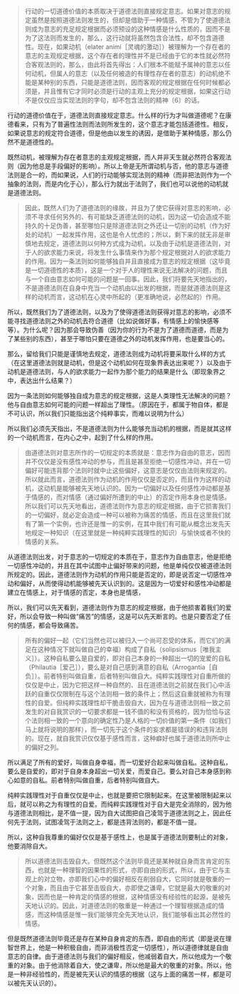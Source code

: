 <blockquote data-pid="HInj4Hzd">行动的一切道德价值的本质取决于道德法则直接规定意志。如果对意志的规定虽然是按照道德法则发生的，但却是借助于一种情感，不管为了使道德法则成为意志的充足规定根据而必须预设的这种情感是什么性质的，因而不是为了这法则而发生的，那么，这行动就将虽然包含合法性，却不包含道德性。现在，如果动机（elater animi［灵魂的激动］）被理解为一个存在者的意志的主观规定根据，这个存在者的理性并不是已经由于它的本性就必然符合客观法则的，那么，由此将首先得出：人们根本不能赋予属神的意志以任何动机，但属人的意志（以及任何被造的有理性存在者的意志）的动机绝不能是某种别的东西，只能是道德法则，因而客观的规定根据在任何时候都必须是，并且惟有它才同时必须是行动的主观上充分的规定根据，如果这行动不是仅仅应当实现法则的字句，却不包含法则的精神〔6〕的话。</blockquote><p data-pid="bMSW515d">行动的道德价值在于，道德法则直接规定意志。什么样的行为才叫做道德呢？在康德看来，只有为了普遍性法则而法则所发生的，这个意志才能包括道德性。相反，如果说意志的规定符合道德，但是他由以发生的诱因，是借助于某种情感，那么仍然不是道德性的。</p><p data-pid="tBJgrJb6">既然动机，被理解为存在者意志的主观规定根据，而人并非天生就必然符合客观法则（因为他总是手段偏好的影响）。所以上帝是无所谓动机与否，他的意志与道德法则是合一的，而如果说，人们的行动能够实现法则的精神（而非把法则作为一个抽象的法则，而是内化于心），那么行为就出于法则了，我们也可以说他的动机就是道德法则。</p><blockquote data-pid="NTdATwc2">因此，既然人们为了道德法则的缘故，并且为了使它获得对意志的影响，必须不寻求任何另外的、有可能缺乏道德法则的动机，因为这一切会造成不能持久的十足伪善，甚至哪怕只是除道德法则之外还让一切别的动机（作为好处的动机）一起发挥作用，这也是令人忧虑的；所以，剩下来的就无非是审慎地去规定，道德法则以何种方式成为动机，以及由于动机是道德法则，对于人的欲求能力来说，将发生什么事情来作为那个规定根据对人的欲求能力的作用。因为一条法则如何能够独自并且直接成为意志的规定根据（这毕竟是一切道德性的本质），这是一个对于人的理性来说无法解决的问题，而且与一个自由意志如何可能的问题是一回事。因此，我们将要先天地指出的，不是道德法则在自身中充当一个动机由以出发的根据，而是就道德法则是这样的动机而言，这动机在心灵中所起的（更准确地说，必然起的）作用。</blockquote><p data-pid="jt7zpzKi">所以，既然我们为了道德法则，以及为了使得道德法则获得对意志的影响，必须不能寻找道德法则之外的动机去符合道德（比如说做好事，有情感上的愉快感等等）。为什么呢？因为那会导致伪善（因为你的行为不是为了道德而道德，而是为了某些别的东西），甚至于哪怕只要在道德之外的动机发挥作用，也是要当心的。</p><p data-pid="eMWWKDur">那么，留给我们只能是谨慎地去规定，道德法则成为动机将要采取什么样的方式（在这里道德法则就是动机，但是这个动机如何在现象界表达出来呢？）以及由于动机是道德法则，与人的欲求能力一起作为那个能力的结果是什么（即现象界之中，表达出什么结果？）</p><p data-pid="L1A3FYOZ">因为一条法则如何能够独自成为意志的规定根据，这是人类理性无法解决的问题？他与自由意志如何可能的问题一样超出了理性。（原因在于，都属于物自体，都是不可认识，所以我们只能指出这个纯粹事实，而难以说明为什么）</p><p data-pid="dtMLdK9X">所以我们必须先天指出，不是道德法则为什么能够充当动机的根据，而是就其这样的一个动机而言，在内心之中，起到了什么样的作用。</p><blockquote data-pid="dU_Kg93z">由道德法则对意志所作的一切规定的本质就是：意志作为自由的意志，因而并不仅仅是没有感性冲动的参与，而且是甚至拒绝一切感性冲动，并在一切偏好可能违背那个法则时就中止这些偏好，这意志是仅仅由法则来规定的。所以就此而言，道德法则作为动机的作用仅仅是否定的，而且作为这样的动机，这动机是能够被先天地认识的。因为一切偏好以及任何感性冲动都是基于情感的，而对情感（通过偏好所遭到的中止）的否定作用本身也是情感。所以我们可以先天地看出，道德法则作为意志的规定根据，由于它损害我们的一切偏好，就必定会造成一种可以被称为痛苦的情感，而且在这里我们就有了第一个实例，也许还是惟一的实例，在其中我们有可能从概念出发先天地规定一种知识（在这里就是一种纯粹实践理性的知识）与愉快或者不快的情感的关系。</blockquote><p data-pid="ro4RsIZ3">从道德法则出发，对于意志的一切规定的本质在于，意志作为自由意志，他是拒绝一切感性冲动的，并且在其中试图中止偏好带来的问题，他是单纯仅仅被道德法则所规定的。因此，道德法则作为动机的作用只能是否定的，即是说否定一切感性冲动和偏好，从而使得动机能够被先天认识到的。这是因为一切爱好和感性冲动都是建立在情感上，对于情感的否定，本身也是情感，</p><p data-pid="kD4MZ7Or">所以，我们可以先天看到，道德法则作为意志的规定根据，由于他损害着我们的爱好，所以会导致一种叫做“痛苦”的情感，这是可以先天断言的。也是只要否定了任何的情感，都会导致痛苦。</p><blockquote data-pid="gthfgUiS">所有的偏好一起（它们当然也可以被归入一个尚可忍受的体系，而它们的满足在这种情况下就叫做自己的幸福）构成了自私（solipsismus［唯我主义］）。这种自私要么是自爱的，即对自己本身的一种超出一切的宠爱的自私（Philautia［爱己］），要么是对自己感到满意的自私（Arrogantia［自负］）。前者特别叫做自重，后者特别叫做自大。纯粹实践理性对自重所做的仅仅是中止，因为它把这样一种自然的、且在道德法则之前就在我们心中活跃的自重仅仅限制在与这个法则相一致的条件上；然后这自重就被称为有理性的自爱。但纯粹实践理性却干脆击毁自大，因为在与道德法则相一致之前发生的对自我赏识的一切要求都是一钱不值的和没有资格的，因为恰恰与这个法则相一致的一个意向的确定性乃是人格的一切价值的第一条件（如我们马上就将说明的那样），而一切先于这个条件的妄求都是错误的和违背法则的。现在，就自我赏识仅仅基于感性而言，这种癖好也属于道德法则所中止的偏好之列。</blockquote><p data-pid="8EPQf2S4">所以满足了所有的爱好，叫做自身幸福，而一切爱好合起来叫做自私。这种自私，要么是自爱的，即对于自身本身超出一切关爱，而爱自己。要么对自己本身感到称心如意的自私。前者特别叫做自重，后者特别叫做自大。</p><p data-pid="ov7K5d-T">纯粹实践理性对于自重仅仅是中止，也就是要把它限制起来。在这里被限制起来以后，就可以称之为有理性的自爱。而纯粹实践理性对于自大是完全消除的，因为他与道德法则相比，是不值一提，因为自大试图把自己凌驾于道德法则之上，因此任何先于法则，试图凌驾于法则之上，都是违背法则的，都是不值一提。</p><p data-pid="1SorVvGL">所以，这种自我尊重的偏好仅仅是基于感性上，也是属于道德法则要制止的对象，他要消除自大。</p><blockquote data-pid="mStbpvdK">所以道德法则击毁自大。但既然这个法则毕竟还是某种就自身而言肯定的东西，也就是一种理智的因果性的形式，亦即自由的形式，所以，由于它与主观上的对立物，亦即我们心中的偏好相反在削弱自大，它同时就是敬重的一个对象，而且由于它甚至击毁自大，亦即使之谦卑，它就是最大的敬重的对象，因而也是一种肯定的情感的根据，这种情感没有经验性的起源，是被先天地认识的。因此，对道德法则的敬重是一种通过一个理智根据造成的情感，而这种情感是惟一我们能够完全先天地认识，我们能够看出其必然性的情感。</blockquote><p data-pid="e1_e6r5L">但是既然道德法则毕竟还是存在某种自身肯定的东西，即自由的形式（即是说在理智世界上，他是一种积极自由，而非消极性否定一切感性），所以道德律就是自由意志的自律。由于道德法则与我们的偏好相反，他减弱着自大，所以他成为一个敬重的对象。由于他消除着自大，使之谦卑，所以他是最大的敬重的对象。所以，他是一种非经验性的，而是被先天认识的情感的根据（这与上面的痛苦一样，都是可以被先天认识的）。</p><p></p>